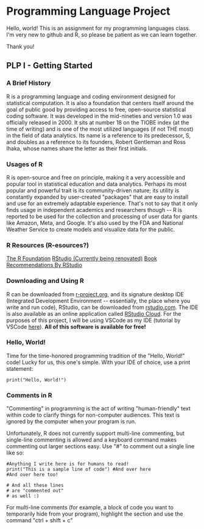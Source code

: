 # Programming Language Project
Hello, world! This is an assignment for my programming languages class. I'm very new to github and R, so please be patient as we can learn together.

Thank you!

## PLP I - Getting Started

### A Brief History
R is a programming language and coding environment designed for statistical computation. It is also a foundation that centers itself around the goal of public good by providing access to free, open-source statistical coding software. It was developed in the mid-nineties and version 1.0 was officially released in 2000. It sits at number 18 on the TIOBE index (at the time of writing) and is one of the most utilized languages (if not THE most) in the field of data analytics. Its name is a reference to its predecessor, S, and doubles as a reference to its founders, Robert Gentleman and Ross Ihaka, whose names share the letter as their first initials.

### Usages of R
R is open-source and free on principle, making it a very accessible and popular tool in statistical education and data analytics. Perhaps its most popular and powerful trait is its community-driven nature; its utility is constantly expanded by user-created "packages" that are easy to install and use for an extremely adaptable experience. That's not to say that it only finds usage in independent academics and researchers though -- R is reported to be used for the collection and processing of user data for giants like Amazon, Meta, and Google. It's also used by the FDA and National Weather Service to create models and visualize data for the public.

### R Resources (R-esources?)
[The R Foundation](https://www.r-project.org/foundation/)
[RStudio (Currently being renovated)](https://www.rstudio.com)
[Book Recommendations By RStudio](https://www.rstudio.com/resources/books/)

### Downloading and Using R
R can be downloaded from [r-project.org](https://cran.r-project.org/mirrors.html), and its signature desktop IDE (Integrated Development Environment -- essentially, the place where you write and run code), RStudio, can be downloaded from [rstudio.com](https://posit.co/download/rstudio-desktop/). The IDE is also available as an online application called [RStudio Cloud](https://posit.cloud/plans). For the purposes of this project, I will be using VSCode as my IDE (tutorial by VSCode [here](https://code.visualstudio.com/docs/languages/r)). **All of this software is available for free!**

### Hello, World!
Time for the time-honored programming tradition of the "Hello, World!" code! Lucky for us, this one's simple. With your IDE of choice, use a print statement:

```
print("Hello, World!")
```

### Comments in R
"Commenting" in programming is the act of writing "human-friendly" text within code to clarify things for non-computer audiences. This text is ignored by the computer when your program is run.

Unfortunately, R does not currently support multi-line commenting, but single-line commenting is allowed and a keyboard command makes commenting out larger sections easy. Use "#" to comment out a single line like so:

```
#Anything I write here is for humans to read!
print("This is a sample line of code") #And over here
#And over here too!

# And all these lines
# are "commented out"
# as well :)
```

For multi-line comments (for example, a block of code you want to temporarily hide from your program), highlight the section and use the command "ctrl + shift + c"
